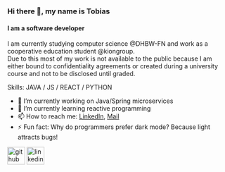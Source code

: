 ### Hi there 👋, my name is Tobias
#### I am a software developer
I am currently studying computer science @DHBW-FN and work as a cooperative education student @kiongroup.  
Due to this most of my work is not available to the public because I am either bound to confidentiality agreements or created during a university course and not to be disclosed until graded.

Skills: JAVA / JS / REACT / PYTHON

- 🔭 I’m currently working on Java/Spring microservices 
- 🌱 I’m currently learning reactive programming 
- 📫 How to reach me: [LinkedIn](https://www.linkedin.com/in/tgoetz), [Mail](mailto:mail@tobiasgoetz.com) 
- ⚡ Fun fact: Why do programmers prefer dark mode? Because light attracts bugs! 


[<img src='https://cdn.jsdelivr.net/npm/simple-icons@3.0.1/icons/github.svg' alt='github' height='40'>](https://github.com/TobiasGoetz)  [<img src='https://cdn.jsdelivr.net/npm/simple-icons@3.0.1/icons/linkedin.svg' alt='linkedin' height='40'>](https://www.linkedin.com/in/tgoetz/)  

<!--START_SECTION:waka-->
<!--END_SECTION:waka-->
